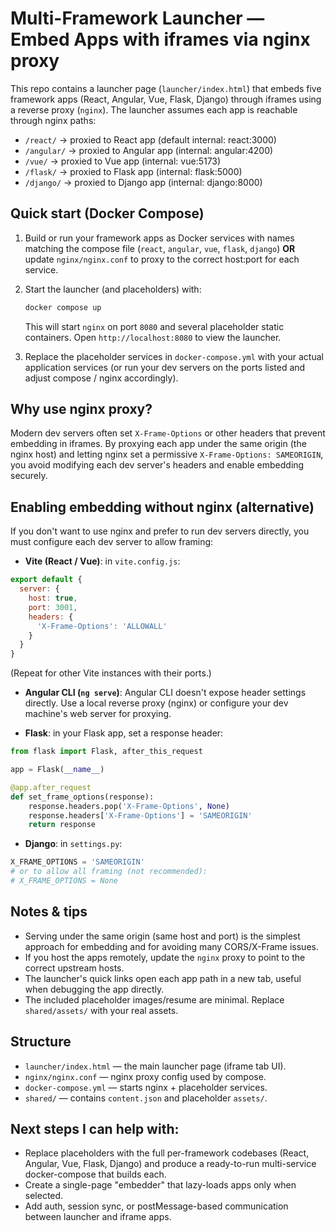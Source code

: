 
# Multi-Framework Launcher — Embed Apps with iframes via nginx proxy

This repo contains a launcher page (`launcher/index.html`) that embeds five framework apps (React, Angular, Vue, Flask, Django) through iframes using a reverse proxy (`nginx`). The launcher assumes each app is reachable through nginx paths:

- `/react/`  → proxied to React app (default internal: react:3000)
- `/angular/` → proxied to Angular app (internal: angular:4200)
- `/vue/` → proxied to Vue app (internal: vue:5173)
- `/flask/` → proxied to Flask app (internal: flask:5000)
- `/django/` → proxied to Django app (internal: django:8000)

## Quick start (Docker Compose)

1. Build or run your framework apps as Docker services with names matching the compose file (`react`, `angular`, `vue`, `flask`, `django`) **OR** update `nginx/nginx.conf` to proxy to the correct host:port for each service.
2. Start the launcher (and placeholders) with:
   ```bash
   docker compose up
   ```
   This will start `nginx` on port `8080` and several placeholder static containers. Open `http://localhost:8080` to view the launcher.

3. Replace the placeholder services in `docker-compose.yml` with your actual application services (or run your dev servers on the ports listed and adjust compose / nginx accordingly).

## Why use nginx proxy?

Modern dev servers often set `X-Frame-Options` or other headers that prevent embedding in iframes. By proxying each app under the same origin (the nginx host) and letting nginx set a permissive `X-Frame-Options: SAMEORIGIN`, you avoid modifying each dev server's headers and enable embedding securely.

## Enabling embedding without nginx (alternative)

If you don't want to use nginx and prefer to run dev servers directly, you must configure each dev server to allow framing:

- **Vite (React / Vue)**: in `vite.config.js`:
```js
export default {
  server: {
    host: true,
    port: 3001,
    headers: {
      'X-Frame-Options': 'ALLOWALL'
    }
  }
}
```
(Repeat for other Vite instances with their ports.)

- **Angular CLI (`ng serve`)**:
Angular CLI doesn't expose header settings directly. Use a local reverse proxy (nginx) or configure your dev machine's web server for proxying.

- **Flask**: in your Flask app, set a response header:
```py
from flask import Flask, after_this_request

app = Flask(__name__)

@app.after_request
def set_frame_options(response):
    response.headers.pop('X-Frame-Options', None)
    response.headers['X-Frame-Options'] = 'SAMEORIGIN'
    return response
```

- **Django**: in `settings.py`:
```py
X_FRAME_OPTIONS = 'SAMEORIGIN'
# or to allow all framing (not recommended):
# X_FRAME_OPTIONS = None
```

## Notes & tips

- Serving under the same origin (same host and port) is the simplest approach for embedding and for avoiding many CORS/X-Frame issues.
- If you host the apps remotely, update the `nginx` proxy to point to the correct upstream hosts.
- The launcher's quick links open each app path in a new tab, useful when debugging the app directly.
- The included placeholder images/resume are minimal. Replace `shared/assets/` with your real assets.

## Structure

- `launcher/index.html` — the main launcher page (iframe tab UI).
- `nginx/nginx.conf` — nginx proxy config used by compose.
- `docker-compose.yml` — starts nginx + placeholder services.
- `shared/` — contains `content.json` and placeholder `assets/`.

## Next steps I can help with:
- Replace placeholders with the full per-framework codebases (React, Angular, Vue, Flask, Django) and produce a ready-to-run multi-service docker-compose that builds each.
- Create a single-page "embedder" that lazy-loads apps only when selected.
- Add auth, session sync, or postMessage-based communication between launcher and iframe apps.

